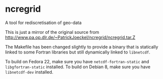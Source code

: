 # ncregrid
A tool for rediscretisation of geo-data

This is just a mirror of the original source from http://www.pa.op.dlr.de/~PatrickJoeckel/ncregrid/ncregrid.tar.Z

The Makefile has been changed slightly to provide a binary that is statically linked to some Fortran libraries but still dynamically linked to `libnetcdf`.

To build on Fedora 22, make sure you have `netcdf-fortran-static` and `libgfortran-static` installed.
To build on Debian 8, make sure you have `libnetcdf-dev` installed.
